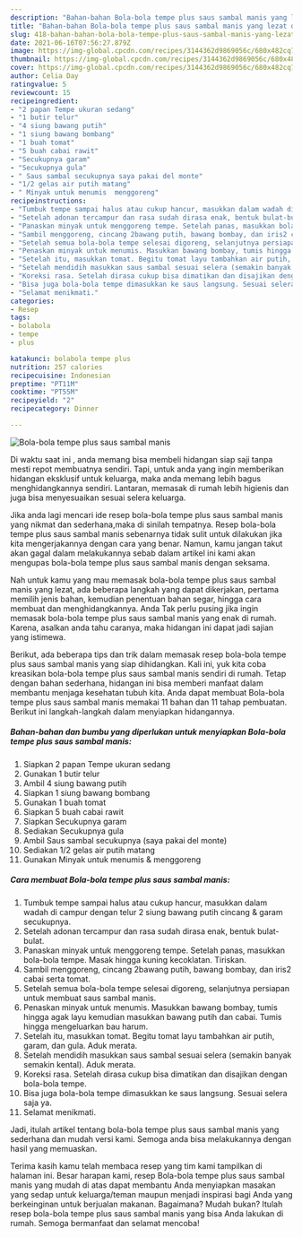 ```yaml
---
description: "Bahan-bahan Bola-bola tempe plus saus sambal manis yang lezat dan Mudah Dibuat"
title: "Bahan-bahan Bola-bola tempe plus saus sambal manis yang lezat dan Mudah Dibuat"
slug: 418-bahan-bahan-bola-bola-tempe-plus-saus-sambal-manis-yang-lezat-dan-mudah-dibuat
date: 2021-06-16T07:56:27.879Z
image: https://img-global.cpcdn.com/recipes/3144362d9869056c/680x482cq70/bola-bola-tempe-plus-saus-sambal-manis-foto-resep-utama.jpg
thumbnail: https://img-global.cpcdn.com/recipes/3144362d9869056c/680x482cq70/bola-bola-tempe-plus-saus-sambal-manis-foto-resep-utama.jpg
cover: https://img-global.cpcdn.com/recipes/3144362d9869056c/680x482cq70/bola-bola-tempe-plus-saus-sambal-manis-foto-resep-utama.jpg
author: Celia Day
ratingvalue: 5
reviewcount: 15
recipeingredient:
- "2 papan Tempe ukuran sedang"
- "1 butir telur"
- "4 siung bawang putih"
- "1 siung bawang bombang"
- "1 buah tomat"
- "5 buah cabai rawit"
- "Secukupnya garam"
- "Secukupnya gula"
- " Saus sambal secukupnya saya pakai del monte"
- "1/2 gelas air putih matang"
- " Minyak untuk menumis  menggoreng"
recipeinstructions:
- "Tumbuk tempe sampai halus atau cukup hancur, masukkan dalam wadah di campur dengan telur 2 siung bawang putih cincang &amp; garam secukupnya."
- "Setelah adonan tercampur dan rasa sudah dirasa enak, bentuk bulat-bulat."
- "Panaskan minyak untuk menggoreng tempe. Setelah panas, masukkan bola-bola tempe. Masak hingga kuning kecoklatan. Tiriskan."
- "Sambil menggoreng, cincang 2bawang putih, bawang bombay, dan iris2 cabai serta tomat."
- "Setelah semua bola-bola tempe selesai digoreng, selanjutnya persiapan untuk membuat saus sambal manis."
- "Penaskan minyak untuk menumis. Masukkan bawang bombay, tumis hingga agak layu kemudian masukkan bawang putih dan cabai. Tumis hingga mengeluarkan bau harum."
- "Setelah itu, masukkan tomat. Begitu tomat layu tambahkan air putih, garam, dan gula. Aduk merata."
- "Setelah mendidih masukkan saus sambal sesuai selera (semakin banyak semakin kental). Aduk merata."
- "Koreksi rasa. Setelah dirasa cukup bisa dimatikan dan disajikan dengan bola-bola tempe."
- "Bisa juga bola-bola tempe dimasukkan ke saus langsung. Sesuai selera saja ya."
- "Selamat menikmati."
categories:
- Resep
tags:
- bolabola
- tempe
- plus

katakunci: bolabola tempe plus 
nutrition: 257 calories
recipecuisine: Indonesian
preptime: "PT11M"
cooktime: "PT55M"
recipeyield: "2"
recipecategory: Dinner

---
```



![Bola-bola tempe plus saus sambal manis](https://img-global.cpcdn.com/recipes/3144362d9869056c/680x482cq70/bola-bola-tempe-plus-saus-sambal-manis-foto-resep-utama.jpg)

Di waktu  saat ini , anda memang bisa membeli hidangan siap saji tanpa mesti repot membuatnya sendiri. Tapi, untuk anda yang ingin memberikan hidangan eksklusif untuk keluarga, maka anda memang lebih bagus menghidangkannya sendiri. Lantaran, memasak di rumah lebih higienis dan juga bisa menyesuaikan sesuai selera keluarga.

Jika anda lagi mencari ide resep bola-bola tempe plus saus sambal manis yang nikmat dan sederhana,maka di sinilah tempatnya. Resep bola-bola tempe plus saus sambal manis  sebenarnya tidak sulit untuk dilakukan jika kita mengerjakannya dengan cara yang benar. Namun, kamu jangan takut akan gagal dalam melakukannya 
sebab dalam artikel ini kami akan mengupas bola-bola tempe plus saus sambal manis dengan seksama.  



Nah untuk kamu yang mau memasak bola-bola tempe plus saus sambal manis yang lezat, ada beberapa langkah yang dapat dikerjakan, pertama memilih jenis bahan, kemudian penentuan bahan segar, hingga cara membuat dan menghidangkannya. Anda Tak perlu pusing jika ingin memasak bola-bola tempe plus saus sambal manis yang enak di rumah. Karena, asalkan anda  tahu caranya, maka hidangan ini dapat jadi sajian yang istimewa.

Berikut, ada beberapa tips dan trik dalam memasak resep bola-bola tempe plus saus sambal manis yang siap dihidangkan. Kali ini, yuk kita coba kreasikan bola-bola tempe plus saus sambal manis sendiri di rumah. Tetap dengan bahan sederhana, hidangan ini bisa memberi manfaat dalam membantu menjaga kesehatan tubuh kita. Anda dapat membuat Bola-bola tempe plus saus sambal manis memakai 11 bahan dan 11 tahap pembuatan. Berikut ini langkah-langkah dalam menyiapkan hidangannya.

<!--inarticleads1-->

##### Bahan-bahan dan bumbu yang diperlukan untuk menyiapkan Bola-bola tempe plus saus sambal manis:

1. Siapkan 2 papan Tempe ukuran sedang
1. Gunakan 1 butir telur
1. Ambil 4 siung bawang putih
1. Siapkan 1 siung bawang bombang
1. Gunakan 1 buah tomat
1. Siapkan 5 buah cabai rawit
1. Siapkan Secukupnya garam
1. Sediakan Secukupnya gula
1. Ambil  Saus sambal secukupnya (saya pakai del monte)
1. Sediakan 1/2 gelas air putih matang
1. Gunakan  Minyak untuk menumis &amp; menggoreng




<!--inarticleads2-->

##### Cara membuat Bola-bola tempe plus saus sambal manis:

1. Tumbuk tempe sampai halus atau cukup hancur, masukkan dalam wadah di campur dengan telur 2 siung bawang putih cincang &amp; garam secukupnya.
1. Setelah adonan tercampur dan rasa sudah dirasa enak, bentuk bulat-bulat.
1. Panaskan minyak untuk menggoreng tempe. Setelah panas, masukkan bola-bola tempe. Masak hingga kuning kecoklatan. Tiriskan.
1. Sambil menggoreng, cincang 2bawang putih, bawang bombay, dan iris2 cabai serta tomat.
1. Setelah semua bola-bola tempe selesai digoreng, selanjutnya persiapan untuk membuat saus sambal manis.
1. Penaskan minyak untuk menumis. Masukkan bawang bombay, tumis hingga agak layu kemudian masukkan bawang putih dan cabai. Tumis hingga mengeluarkan bau harum.
1. Setelah itu, masukkan tomat. Begitu tomat layu tambahkan air putih, garam, dan gula. Aduk merata.
1. Setelah mendidih masukkan saus sambal sesuai selera (semakin banyak semakin kental). Aduk merata.
1. Koreksi rasa. Setelah dirasa cukup bisa dimatikan dan disajikan dengan bola-bola tempe.
1. Bisa juga bola-bola tempe dimasukkan ke saus langsung. Sesuai selera saja ya.
1. Selamat menikmati.




Jadi, itulah artikel tentang  bola-bola tempe plus saus sambal manis  yang sederhana dan mudah versi kami. Semoga anda bisa melakukannya dengan hasil yang memuaskan. 

Terima kasih kamu telah membaca resep yang tim kami tampilkan di halaman ini. Besar harapan kami, resep  Bola-bola tempe plus saus sambal manis yang mudah di atas dapat membantu Anda menyiapkan masakan yang sedap untuk keluarga/teman maupun menjadi inspirasi bagi Anda yang berkeinginan untuk berjualan makanan. Bagaimana? Mudah bukan? Itulah resep bola-bola tempe plus saus sambal manis yang bisa Anda lakukan di rumah. Semoga bermanfaat dan selamat mencoba!

